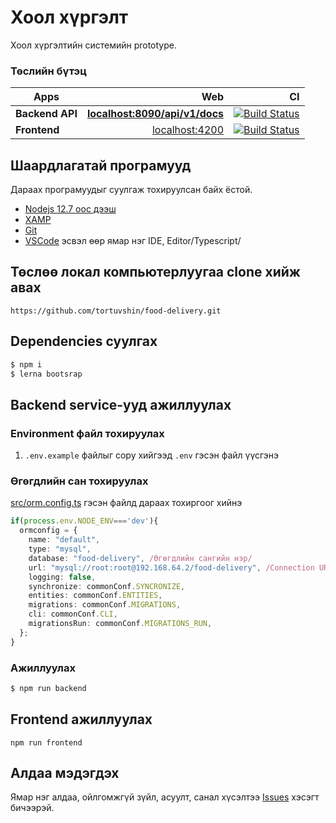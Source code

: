 # Хоол хүргэлт

Хоол хүргэлтийн системийн prototype.

### Төслийн бүтэц

| Apps            |                                                     Web |                                                                                                                                                       CI |
| --------------- | ------------------------------------------------------: | -------------------------------------------------------------------------------------------------------------------------------------------------------------------: |
| **Backend API** | **[localhost:8090/api/v1/docs](http://localhost:8090/api/v1/docs)** | [![Build Status](https://github.com/dev-mn/food-delivery/workflows/backend/badge.svg)](https://github.com/dev-mn/food-delivery/actions?workflow=backend) |
| **Frontend**   |             [localhost:4200](http://localhost:4200) | [![Build Status](https://github.com/dev-mn/food-delivery/workflows/frontend/badge.svg)](https://github.com/dev-mn/food-delivery/actions?workflow=frontend) |

## Шаардлагатай програмууд

Дараах програмуудыг суулгаж тохируулсан байх ёстой.

- [Nodejs 12.7 оос дээш](https://nodejs.org/en/download/)
- [XAMP](https://www.apachefriends.org/download.html)
- [Git](https://git-scm.com/downloads)
- [VSCode](https://code.visualstudio.com/) эсвэл өөр ямар нэг IDE, Editor/Typescript/

## Төслөө локал компьютерлуугаа clone хийж авах

`https://github.com/tortuvshin/food-delivery.git`

## Dependencies суулгах

```bash
$ npm i
$ lerna bootsrap 
```
## Backend service-ууд ажиллуулах

### Environment файл тохируулах

1. `.env.example` файлыг copy хийгээд `.env` гэсэн файл үүсгэнэ

### Өгөгдлийн сан тохируулах

[src/orm.config.ts](src/orm.config.ts) гэсэн файлд дараах тохиргоог хийнэ

```ts
if(process.env.NODE_ENV==='dev'){
  ormconfig = {
    name: "default",
    type: "mysql",
    database: "food-delivery", /Өгөгдлийн сангийн нэр/ 
    url: "mysql://root:root@192.168.64.2/food-delivery", /Connection URL root:root гэсний оронд өгөгдлийн сангийн хэрэглэгчийн нэр нууц үгийг тохируулна/ 
    logging: false,
    synchronize: commonConf.SYNCRONIZE,
    entities: commonConf.ENTITIES,
    migrations: commonConf.MIGRATIONS,
    cli: commonConf.CLI,
    migrationsRun: commonConf.MIGRATIONS_RUN,
  };
}

```

### Ажиллуулах

```bash
$ npm run backend
```

## Frontend ажиллуулах

`npm run frontend`

## Алдаа мэдэгдэх

Ямар нэг алдаа, ойлгомжгүй зүйл, асуулт, санал хүсэлтээ [Issues](https://github.com/tortuvshin/food-delivery/issues) хэсэгт бичээрэй.
